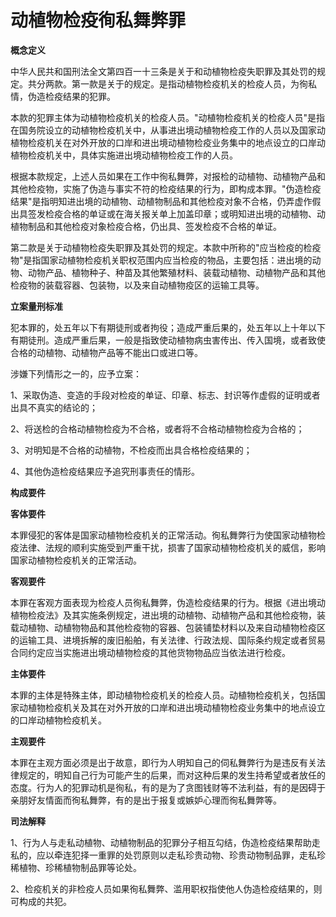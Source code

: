 # 动植物检疫徇私舞弊罪


**概念定义**

中华人民共和国刑法全文第四百一十三条是关于和动植物检疫失职罪及其处罚的规定。共分两款。第一款是关于的规定。是指动植物检疫机关的检疫人员，为徇私情，伪造检疫结果的犯罪。

本款的犯罪主体为动植物检疫机关的检疫人员。"动植物检疫机关的检疫人员"是指在国务院设立的动植物检疫机关中，从事进出境动植物检疫工作的人员以及国家动植物检疫机关在对外开放的口岸和进出境动植物检疫业务集中的地点设立的口岸动植物检疫机关中，具体实施进出境动植物检疫工作的人员。

根据本款规定，上述人员如果在工作中徇私舞弊，对报检的动植物、动植物产品和其他检疫物，实施了伪造与事实不符的检疫结果的行为，即构成本罪。"伪造检疫结果"是指明知进出境的动植物、动植物制品和其他检疫对象不合格，仍弄虚作假出具签发检疫合格的单证或在海关报关单上加盖印章；或明知进出境的动植物、动植物制品和其他检疫对象检疫合格，仍出具、签发检疫不合格的单证。

第二款是关于动植物检疫失职罪及其处罚的规定。本款中所称的"应当检疫的检疫物"是指国家动植物检疫机关职权范围内应当检疫的物品，主要包括：进出境的动物、动物产品、植物种子、种苗及其他繁殖材料、装载动植物、动植物产品和其他检疫物的装载容器、包装物，以及来自动植物疫区的运输工具等。

**立案量刑标准**

犯本罪的，处五年以下有期徒刑或者拘役；造成严重后果的，处五年以上十年以下有期徒刑。造成严重后果，一般是指致使动植物病虫害传出、传入国境，或者致使合格的动植物、动植物产品等不能出口或进口等。

涉嫌下列情形之一的，应予立案：

1、采取伪造、变造的手段对检疫的单证、印章、标志、封识等作虚假的证明或者出具不真实的结论的；

2、将送检的合格动植物检疫为不合格，或者将不合格动植物检疫为合格的；

3、对明知是不合格的动植物，不检疫而出具合格检疫结果的；

4、其他伪造检疫结果应予追究刑事责任的情形。


**构成要件**

**客体要件**

本罪侵犯的客体是国家动植物检疫机关的正常活动。徇私舞弊行为使国家动植物检疫法律、法规的顺利实施受到严重干扰，损害了国家动植物检疫机关的威信，影响国家动植物检疫机关的正常活动。

**客观要件**

本罪在客观方面表现为检疫人员徇私舞弊，伪造检疫结果的行为。根据《进出境动植物检疫法》及其实施条例规定，进出境的动植物、动植物产品和其他检疫物，装载动植物、动植物物品和其他检疫物的容器、包装铺垫材料以及来自动植物检疫区的运输工具、进境拆解的废旧船舶，有关法律、行政法规、国际条约规定或者贸易合同约定应当实施进出境动植物检疫的其他货物物品应当依法进行检疫。

**主体要件**

本罪的主体是特殊主体，即动植物检疫机关的检疫人员。动植物检疫机关，包括国家动植物检疫机关及其在对外开放的口岸和进出境动植物检疫业务集中的地点设立的口岸动植物检疫机关。

**主观要件**

本罪在主观方面必须是出于故意，即行为人明知自己的伺私舞弊行为是违反有关法律规定的，明知自己行为可能产生的后果，而对这种后果的发生持希望或者放任的态度。行为人的犯罪动机是徇私，有的是为了贪图钱财等不法利益，有的是因碍于亲朋好友情面而徇私舞弊，有的是出于报复或嫉妒心理而徇私舞弊等。

**司法解释**

1、行为人与走私动植物、动植物制品的犯罪分子相互勾结，伪造检疫结果帮助走私的，应以牵连犯择一重罪的处罚原则以走私珍贵动物、珍贵动物制品罪，走私珍稀植物、珍稀植物制品罪等论处。

2、检疫机关的非检疫人员如果徇私舞弊、滥用职权指使他人伪造检疫结果的，则可构成的共犯。

